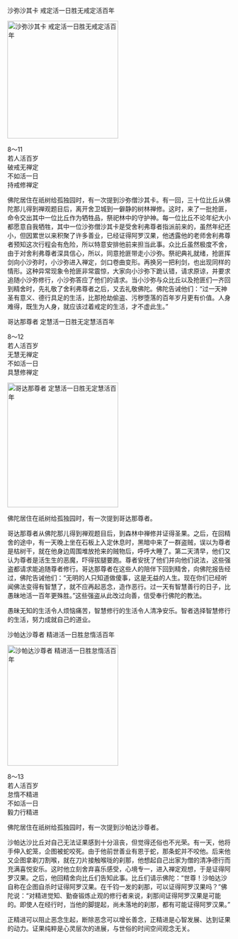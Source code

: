 沙弥沙其卡 戒定活一日胜无戒定活百年


<div class="e2">
<img src="images/fjj-38-2.jpg" width="250" height="265" alt="沙弥沙其卡 戒定活一日胜无戒定活百年"/>
<div>
 <p class="p13-5">8～11<br>
 若人活百岁<br>
 破戒无禅定<br>
 不如活一日<br>
 持戒修禅定</p> 
</div>
</div>



佛陀居住在祇树给孤独园时，有一次提到沙弥僧沙其卡。有一回，三十位比丘从佛陀那儿得到禅观题目后，离开舍卫城到一僻静的树林禅修。这时，来了一批抢匪，命令交出其中一位比丘作为牺牲品，祭祀林中的守护神。每一位比丘不论年纪大小都愿意自我牺牲，其中一位沙弥僧沙其卡是受舍利弗尊者指派前来的，虽然年纪还小，但因累世以来积聚了许多善业，已经证得阿罗汉果，他透露他的老师舍利弗尊者预知这次行程会有危险，所以特意安排他前来担当此事。众比丘虽然极度不舍，由于对舍利弗尊者深具信心，所以，同意抢匪带走小沙弥。祭祀典礼就绪，抢匪挥剑向小沙弥时，小沙弥进入禅定，剑口卷曲变形。再换另一把利剑，也出现同样的情形。这种异常现象令抢匪非常震惊，大家向小沙弥下跪认错，请求原谅，并要求追随小沙弥修行，小沙弥答应了他们的请求。当小沙弥与众比丘以及抢匪们一齐回到精舍时，先礼敬了舍利弗尊者之后，又去礼敬佛陀。佛陀告诫他们：“过一天神圣有意义、德行具足的生活，比那抢劫偷盗、污秽堕落的百年岁月更有价值。人身难得，既生为人身，就应该过着戒定的生活，才不虚此生。”

哥达那尊者 定慧活一日胜无定慧活百年


<div class="e2">
<div>
 <p class="p13-5">8～12<br>
 若人活百岁<br>
 无慧无禅定<br>
 不如活一日<br>
 具慧修禅定</p> 
</div>
<img src="images/fjj-38-1.jpg" width="250" height="281" alt="哥达那尊者 定慧活一日胜无定慧活百年"/>
</div>

佛陀居住在祇树给孤独园时，有一次提到哥达那尊者。

哥达那尊者从佛陀那儿得到禅观题目后，到森林中禅修并证得圣果。之后，在回精舍的途中，有一天晚上坐在石板上入定休息时，黑暗中来了一群盗贼，误以为尊者是枯树干，就在他身边周围堆放抢来的贼物后，呼呼大睡了。第二天清早，他们又认为尊者是活生生的恶魔，吓得拔腿要跑。尊者安抚了他们并向他们说法，这些强盗都请求能追随尊者修行。哥达那尊者在这些人的陪伴下回到精舍，向佛陀报告经过，佛陀告诫他们：“无明的人只知道做傻事，这是无益的人生。现在你们已经听闻佛法变得有智慧了，就不应再起恶念，造作恶行。过一天有智慧善行的日子，比愚昧地活一百年更殊胜。”这些强盗从此改过向善，信受奉行佛陀的教法。

愚昧无知的生活令人烦恼痛苦，智慧修行的生活令人清净安乐。智者选择智慧修行的生活，努力成就自己的道业。

沙帕达沙尊者 精进活一日胜怠惰活百年


<div class="e2">
<img src="images/fjj-38-3.jpg" width="250" height="272" alt="沙帕达沙尊者 精进活一日胜怠惰活百年"/>
<div>
 <p class="p13-5">8～13<br>
 若人活百岁<br>
 怠惰不精进<br>
 不如活一日<br>
 毅力行精进</p> 
</div>
</div>



佛陀居住在祇树给孤独园时，有一次提到沙帕达沙尊者。

沙帕达沙比丘对自己无法证果感到十分沮丧，但觉得还俗也不光荣。有一天，他将手伸入蛇笼，企图被蛇咬死。由于他前世善业有恩于蛇，那条蛇并不咬他。后来他又企图拿剃刀割喉，就在刀片接触喉咙的刹那，他想起自己出家为僧的清净德行而充满喜悦安乐。这时他立刻舍弃喜乐感受，心境专一，进入禅定观想，于是证得阿罗汉果。之后，他回精舍向比丘们告知此事。比丘们请示佛陀：“世尊！沙帕达沙自称在企图自杀时证得阿罗汉果。在千钧一发的刹那，可以证得阿罗汉果吗？”佛陀说：“对精进觉知、勤奋锻炼止观的修行者来说，刹那间证得阿罗汉果是可能的。即使人在经行时，当他的脚提起，尚未落地的刹那，都有可能证得阿罗汉果。”

正精进可以阻止恶念生起，断除恶念可以增长善念，正精进是心智发展、达到证果的动力。证果纯粹是心灵层次的进展，与世俗的时间空间观念无关。

